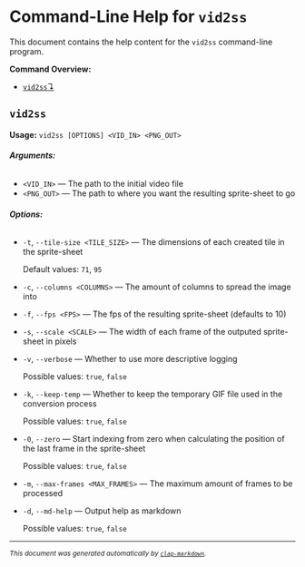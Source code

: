 # Command-Line Help for `vid2ss`

This document contains the help content for the `vid2ss` command-line program.

**Command Overview:**

* [`vid2ss`↴](#vid2ss)

## `vid2ss`

**Usage:** `vid2ss [OPTIONS] <VID_IN> <PNG_OUT>`

###### **Arguments:**

* `<VID_IN>` — The path to the initial video file
* `<PNG_OUT>` — The path to where you want the resulting sprite-sheet to go

###### **Options:**

* `-t`, `--tile-size <TILE_SIZE>` — The dimensions of each created tile in the sprite-sheet

  Default values: `71`, `95`
* `-c`, `--columns <COLUMNS>` — The amount of columns to spread the image into
* `-f`, `--fps <FPS>` — The fps of the resulting sprite-sheet (defaults to 10)
* `-s`, `--scale <SCALE>` — The width of each frame of the outputed sprite-sheet in pixels
* `-v`, `--verbose` — Whether to use more descriptive logging

  Possible values: `true`, `false`

* `-k`, `--keep-temp` — Whether to keep the temporary GIF file used in the conversion process

  Possible values: `true`, `false`

* `-0`, `--zero` — Start indexing from zero when calculating the position of the last frame in the sprite-sheet

  Possible values: `true`, `false`

* `-m`, `--max-frames <MAX_FRAMES>` — The maximum amount of frames to be processed
* `-d`, `--md-help` — Output help as markdown

  Possible values: `true`, `false`

<hr/>

<small><i>
    This document was generated automatically by
    <a href="https://crates.io/crates/clap-markdown"><code>clap-markdown</code></a>.
</i></small>
